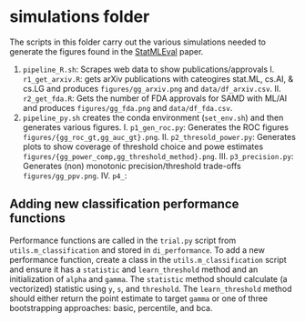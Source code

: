 # simulations folder

The scripts in this folder carry out the various simulations needed to generate the figures found in the [StatMLEval]() paper.

1. `pipeline_R.sh`: Scrapes web data to show publications/approvals
	I. `r1_get_arxiv.R`: gets arXiv publications with cateogires stat.ML, cs.AI, & cs.LG and produces `figures/gg_arxiv.png` and `data/df_arxiv.csv`.
	II. `r2_get_fda.R`: Gets the number of FDA approvals for SAMD with ML/AI and produces `figures/gg_fda.png` and `data/df_fda.csv`.
2. `pipeline_py.sh` creates the conda environment (`set_env.sh`) and then generates various figures.
	I. `p1_gen_roc.py`: Generates the ROC figures `figures/{gg_roc_gt,gg_auc_gt}.png`.
	II. `p2_thresold_power.py`: Generates plots to show coverage of threshold choice and powe estimates `figures/{gg_power_comp,gg_threshold_method}.png`.
	III. `p3_precision.py`: Generates (non) monotonic precision/threshold trade-offs `figures/gg_ppv.png`.
	IV. `p4_`: 

## Adding new classification performance functions

Performance functions are called in the `trial.py` script from `utils.m_classification` and stored in `di_performance`. To add a new performance function, create a class in the `utils.m_classification` script and ensure it has a `statistic` and `learn_threshold` method and an initialization of `alpha` and `gamma`. The `statistic` method should calculate (a vectorized) statistic using `y`, `s`, and `threshold`.  The `learn_threshold` method should either return the point estimate to target `gamma` or one of three bootstrapping approaches: basic, percentile, and bca. 
